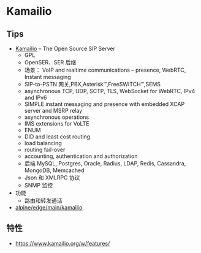 
# Kamailio
## Tips
* [Kamailio](https://www.kamailio.org/) – The Open Source SIP Server
  * GPL
  * OpenSER、SER 后继
  * 场景： VoIP and realtime communications – presence, WebRTC, Instant messaging
  * SIP-to-PSTN 网关,PBX,Asterisk™,FreeSWITCH™,SEMS
  * asynchronous TCP, UDP, SCTP, TLS, WebSocket for WebRTC, IPv4 and IPv6
  * SIMPLE instant messaging and presence with embedded XCAP server and MSRP relay
  * asynchronous operations
  * IMS extensions for VoLTE
  * ENUM
  * DID and least cost routing
  * load balancing
  * routing fail-over
  * accounting, authentication and authorization
  * 后端 MySQL, Postgres, Oracle, Radius, LDAP, Redis, Cassandra, MongoDB, Memcached
  * Json 和 XMLRPC 协议
  * SNMP 监控
* 功能
  * 路由和转发通话
* [alpine/edge/main/kamailio](https://pkgs.alpinelinux.org/package/edge/main/x86_64/kamailio)

## 特性
* https://www.kamailio.org/w/features/
